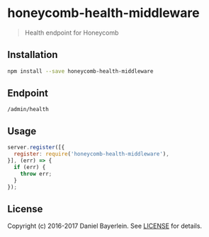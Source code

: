 # honeycomb-health-middleware

> Health endpoint for Honeycomb

## Installation

```bash
npm install --save honeycomb-health-middleware
```

## Endpoint

`/admin/health`

## Usage

```javascript
server.register([{
  register: require('honeycomb-health-middleware'),
}], (err) => {
  if (err) {
    throw err;
  }
});
```

## License

Copyright (c) 2016-2017 Daniel Bayerlein. See [LICENSE](../../LICENSE.md) for details.
